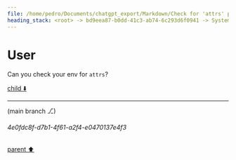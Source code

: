 ```yaml
---
file: /home/pedro/Documents/chatgpt_export/Markdown/Check for 'attrs' package..md
heading_stack: <root> -> bd9eea87-b0dd-41c3-ab74-6c293d6f0941 -> System -> ddd34f01-a564-4185-a4ca-fc6bf52c2a5b -> System -> aaa20153-27d7-424b-b1c4-04cec31ff68d -> User
---
```

# User

Can you check your env for `attrs`?

[child ⬇️](#4e0fdc8f-d7b1-4f61-a2f4-e0470137e4f3)

---

(main branch ⎇)
###### 4e0fdc8f-d7b1-4f61-a2f4-e0470137e4f3
[parent ⬆️](#aaa20153-27d7-424b-b1c4-04cec31ff68d)
